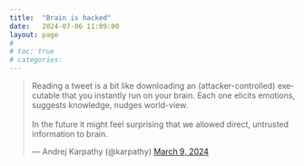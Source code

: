 ```yaml
---
title:  "Brain is hacked"
date:   2024-07-06 11:09:00
layout: page
#
# toc: true
# categories:
---
```



<blockquote class="twitter-tweet">
  <p lang="en" dir="ltr">
    Reading a tweet is a bit like downloading an (attacker-controlled) executable that you instantly run on your brain. Each one elicits emotions, suggests knowledge, nudges world-view.<br><br>In the future it might feel surprising that we allowed direct, untrusted information to brain.

</p>&mdash; Andrej Karpathy (@karpathy) <a href="https://twitter.com/karpathy/status/1766509149297189274?ref_src=twsrc%5Etfw">March 9, 2024</a>
</blockquote>
